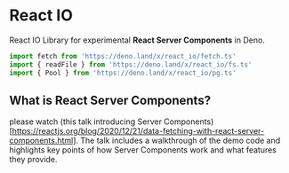 # React IO
React IO Library for experimental **React Server Components** in Deno.

```ts
import fetch from 'https://deno.land/x/react_io/fetch.ts'
import { readFile } from 'https://deno.land/x/react_io/fs.ts'
import { Pool } from 'https://deno.land/x/react_io/pg.ts'
```

## What is React Server Components?

please watch (this talk introducing Server Components)[https://reactjs.org/blog/2020/12/21/data-fetching-with-react-server-components.html]. The talk includes a walkthrough of the demo code and highlights key points of how Server Components work and what features they provide.

